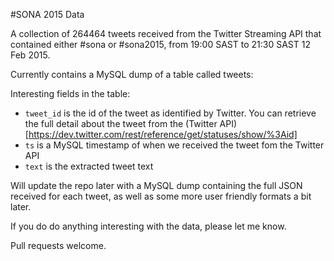#SONA 2015 Data

A collection of 264464 tweets received from the Twitter Streaming API that contained either \#sona or \#sona2015, from 19:00 SAST to 21:30 SAST 12 Feb 2015.

Currently contains a MySQL dump of a table called tweets:

Interesting fields in the table:

- ```tweet_id``` is the id of the tweet as identified by Twitter.   You can retrieve the full detail about the tweet from the (Twitter API)[https://dev.twitter.com/rest/reference/get/statuses/show/%3Aid]
- ```ts``` is a MySQL timestamp of when we received the tweet fom the Twitter API
- ```text``` is the extracted tweet text

Will update the repo later with a MySQL dump containing the full JSON received for each tweet, as well as some more user friendly formats a bit later.

If you do do anything interesting with the data, please let me know.

Pull requests welcome.